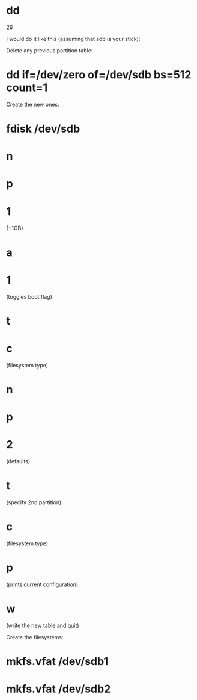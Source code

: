 # dd

26


I would do it like this (assuming that sdb is your stick):

Delete any previous partition table:

# dd if=/dev/zero of=/dev/sdb bs=512 count=1
Create the new ones:

# fdisk /dev/sdb
# n
# p
# 1
(+1GB)
# a
# 1
(toggles boot flag)
# t
# c
(filesystem type)
# n
# p
# 2
(defaults)
# t
(specify 2nd partition)
# c
(filesystem type)
# p
(prints current configuration)
# w
(write the new table and quit)

Create the filesystems:

# mkfs.vfat /dev/sdb1
# mkfs.vfat /dev/sdb2
